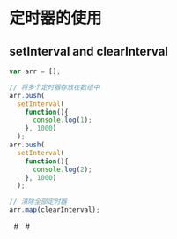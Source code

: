 # 定时器的使用
## setInterval and clearInterval
```javascript
var arr = [];

// 将多个定时器存放在数组中
arr.push(
  setInterval(
    function(){
      console.log(1);
    }, 1000)
  );
arr.push(
  setInterval(
    function(){
      console.log(2);
    }, 1000)
  );

// 清除全部定时器
arr.map(clearInterval);
```
 
# 
 #
